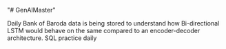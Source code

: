 "# GenAIMaster" 

Daily Bank of Baroda data is being stored to understand how Bi-directional LSTM would behave on the same compared to an encoder-decoder architecture. 
SQL practice daily 
